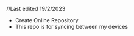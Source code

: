 //Last edited 19/2/2023
  - Create Online Repository
  - This repo is for syncing between my devices

